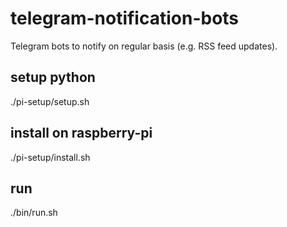 # telegram-notification-bots
Telegram bots to notify on regular basis (e.g. RSS feed updates).


## setup python

./pi-setup/setup.sh


## install on raspberry-pi

./pi-setup/install.sh

## run

./bin/run.sh